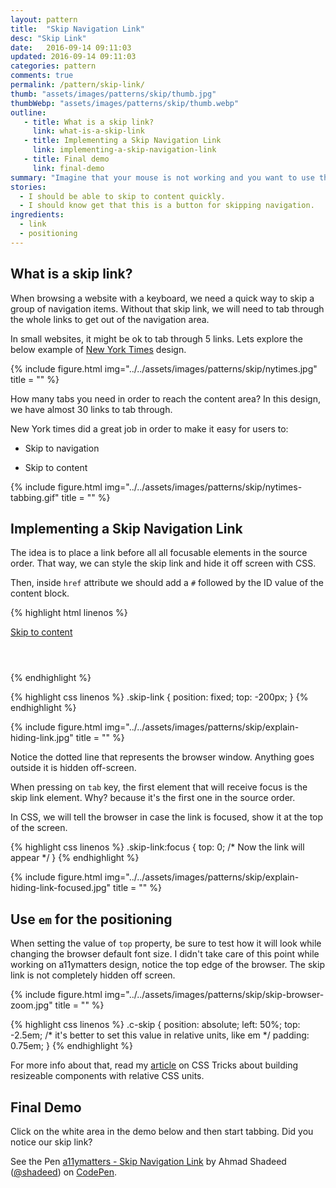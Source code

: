 ```yaml
---
layout: pattern
title:  "Skip Navigation Link"
desc: "Skip Link"
date:   2016-09-14 09:11:03
updated: 2016-09-14 09:11:03
categories: pattern
comments: true
permalink: /pattern/skip-link/
thumb: "assets/images/patterns/skip/thumb.jpg"
thumbWebp: "assets/images/patterns/skip/thumb.webp"
outline:
   - title: What is a skip link?
     link: what-is-a-skip-link
   - title: Implementing a Skip Navigation Link
     link: implementing-a-skip-navigation-link
   - title: Final demo
     link: final-demo
summary: "Imagine that your mouse is not working and you want to use the keyboard to browse the web. With the skip link, you will be able to jump quickly to the content without tabbing through every single link in the website header."
stories:
  - I should be able to skip to content quickly.
  - I should know get that this is a button for skipping navigation.
ingredients:
  - link
  - positioning 
---
```


## What is a skip link?

When browsing a website with a keyboard, we need a quick way to skip a group of navigation items. Without that skip link, we will need to tab through the whole links to get out of the navigation area. 

In small websites, it might be ok to tab through 5 links. Lets explore the below example of [New York Times](www.nytimes.com) design.

{% include figure.html
		img="../../assets/images/patterns/skip/nytimes.jpg"
		title = ""
%}

How many tabs you need in order to reach the content area? In this design, we have almost 30 links to tab through. 

New York times did a great job in order to make it easy for users to:

- Skip to navigation

- Skip to content

{% include figure.html
		img="../../assets/images/patterns/skip/nytimes-tabbing.gif"
		title = ""
%}

## Implementing a Skip Navigation Link

The idea is to place a link before all all focusable elements in the source order. That way, we can style the skip link and hide it off screen with CSS.

Then, inside `href` attribute we should add a `#` followed by the ID value of the content block.

{% highlight html linenos %}
<body>
    <div class="wrapper">
        <a class="skip-link" href="#content">Skip to content</a>
        <header>
            <nav>
                <!-- Nav links -->
            </nav>
        </header>
        <div id="content">
            <!-- Content goes here -->
        </div>
    </div>
</body>
{% endhighlight %}

{% highlight css linenos %}
.skip-link {
    position: fixed;
    top: -200px;
}
{% endhighlight %}

{% include figure.html
		img="../../assets/images/patterns/skip/explain-hiding-link.jpg"
		title = ""
%}

Notice the dotted line that represents the browser window. Anything goes outside it is hidden off-screen. 

When pressing on `tab` key, the first element that will receive focus is the skip link element. Why? because it's the first one in the source order. 

In CSS, we will tell the browser in case the link is focused, show it at the top of the screen.

{% highlight css linenos %}
.skip-link:focus {
    top: 0; /* Now the link will appear */
}
{% endhighlight %}

{% include figure.html
		img="../../assets/images/patterns/skip/explain-hiding-link-focused.jpg"
		title = ""
%}

## Use `em` for the positioning

When setting the value of `top` property, be sure to test how it will look while changing the browser default font size. I didn't take care of this point while working on a11ymatters design, notice the top edge of the browser. The skip link is not completely hidden off screen.

{% include figure.html
		img="../../assets/images/patterns/skip/skip-browser-zoom.jpg"
		title = ""
%}

{% highlight css linenos %}
.c-skip {
    position: absolute;
    left: 50%;
    top: -2.5em; /* it's better to set this value in relative units, like em */
    padding: 0.75em;
}
{% endhighlight %}

For more info about that, read my [article](https://css-tricks.com/building-resizeable-components-relative-css-units/) on CSS Tricks about building resizeable components with relative CSS units.

## Final Demo

Click on the white area in the demo below and then start tabbing. Did you notice our skip link? 

<p data-height="600" data-theme-id="23655" data-slug-hash="64636e8ac6f3554f47455895d23a2b81" data-default-tab="result" data-user="shadeed" data-embed-version="2" class="codepen">See the Pen <a href="http://codepen.io/shadeed/pen/64636e8ac6f3554f47455895d23a2b81/">a11ymatters - Skip Navigation Link</a> by Ahmad Shadeed (<a href="http://codepen.io/shadeed">@shadeed</a>) on <a href="http://codepen.io">CodePen</a>.</p>
<script async src="//assets.codepen.io/assets/embed/ei.js"></script>